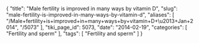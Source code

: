 {
    "title": "Male fertility is improved in many ways by vitamin D",
    "slug": "male-fertility-is-improved-in-many-ways-by-vitamin-d",
    "aliases": [
        "/Male+fertility+is+improved+in+many+ways+by+vitamin+D+\u2013+Jan+2014",
        "/5073"
    ],
    "tiki_page_id": 5073,
    "date": "2014-02-19",
    "categories": [
        "Fertility and sperm"
    ],
    "tags": [
        "Fertility and sperm"
    ]
}